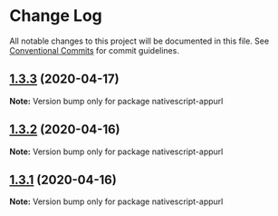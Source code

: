 # Change Log

All notable changes to this project will be documented in this file.
See [Conventional Commits](https://conventionalcommits.org) for commit guidelines.

## [1.3.3](https://github.com/farfromrefug/nativescript-appurl/compare/v1.3.2...v1.3.3) (2020-04-17)

**Note:** Version bump only for package nativescript-appurl





## [1.3.2](https://github.com/farfromrefug/nativescript-appurl/compare/v1.3.1...v1.3.2) (2020-04-16)

**Note:** Version bump only for package nativescript-appurl





## [1.3.1](https://github.com/farfromrefug/nativescript-appurl/compare/v1.3.0...v1.3.1) (2020-04-16)

**Note:** Version bump only for package nativescript-appurl

